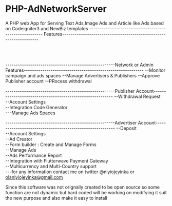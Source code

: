# PHP-AdNetworkServer
A PHP web App for Serving Text Ads,Image Ads and Article like Ads based on Codeigniter3 and NewBiz templates
------------------------------------------------------- Features------------------------------------------------------------------



<br><br>

-----------------------------------------------------Network or Admin Features----------------------------------------------------------
--Monitor campaign and ads spaces
--Manage Advertisers & Publishers
--Approve Publisher account
--PRocess withdrawal



-----------------------------------------------------Publisher Account----------------------------------------------------------
--Withdrawal Request<br>
--Account Settings<br>
--Integration Code Generator<br>
---Manage Ads Spaces<br>


-----------------------------------------------------Advertiser Account----------------------------------------------------------
--Deposit<br>
--Account Settings<br>
--Ad Creator<br>
--Form builder : Create and Manage Forms <br>
--Manage Ads<br>
--Ads Performance Report <br>
--Integration with Flutterwave Payment Gateway<br>
--Multicurrency and Multi-Country support<br>
---for any information contact me on twitter @niyiojeyinka or olaniyiojeyinka@gmail.com

Since  this software was not orignally created to be open source so some function are not dynamic but hard coded
will be working on modifying it suit the new purpose and also make it easy to install